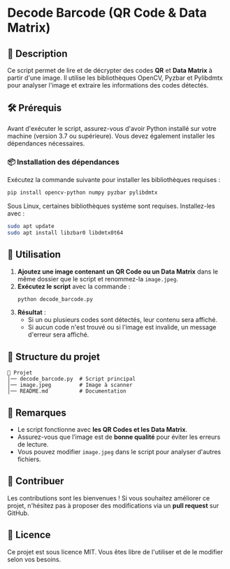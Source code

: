 # Decode Barcode (QR Code & Data Matrix)

## 📌 Description
Ce script permet de lire et de décrypter des codes **QR** et **Data Matrix** à partir d'une image. Il utilise les bibliothèques OpenCV, Pyzbar et Pylibdmtx pour analyser l'image et extraire les informations des codes détectés.

## 🛠️ Prérequis
Avant d'exécuter le script, assurez-vous d'avoir Python installé sur votre machine (version 3.7 ou supérieure). Vous devez également installer les dépendances nécessaires.

### 📦 Installation des dépendances
Exécutez la commande suivante pour installer les bibliothèques requises :
```bash
pip install opencv-python numpy pyzbar pylibdmtx
```

Sous Linux, certaines bibliothèques système sont requises. Installez-les avec :
```bash
sudo apt update
sudo apt install libzbar0 libdmtx0t64
```

## 🚀 Utilisation
1. **Ajoutez une image contenant un QR Code ou un Data Matrix** dans le même dossier que le script et renommez-la `image.jpeg`.
2. **Exécutez le script** avec la commande :
   ```bash
   python decode_barcode.py
   ```
3. **Résultat** :
   - Si un ou plusieurs codes sont détectés, leur contenu sera affiché.
   - Si aucun code n'est trouvé ou si l'image est invalide, un message d'erreur sera affiché.

## 📂 Structure du projet
```
📁 Projet
│── decode_barcode.py  # Script principal
│── image.jpeg         # Image à scanner
│── README.md          # Documentation
```

## 📝 Remarques
- Le script fonctionne avec **les QR Codes et les Data Matrix**.
- Assurez-vous que l’image est de **bonne qualité** pour éviter les erreurs de lecture.
- Vous pouvez modifier `image.jpeg` dans le script pour analyser d'autres fichiers.

## 🤝 Contribuer
Les contributions sont les bienvenues ! Si vous souhaitez améliorer ce projet, n'hésitez pas à proposer des modifications via un **pull request** sur GitHub.

## 📜 Licence
Ce projet est sous licence MIT. Vous êtes libre de l'utiliser et de le modifier selon vos besoins.

